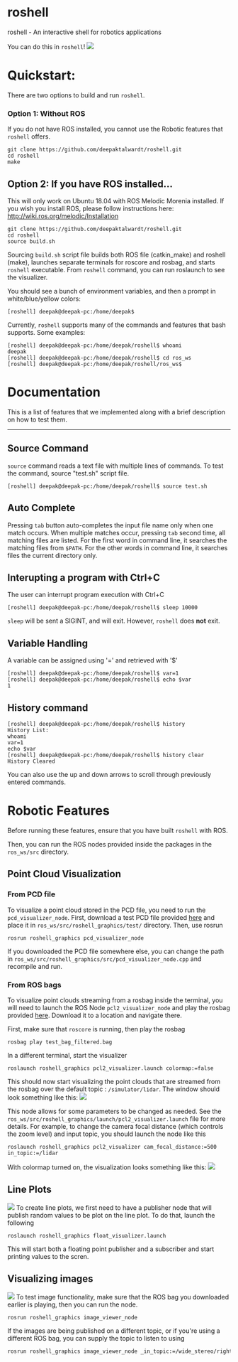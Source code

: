 # roshell
roshell - An interactive shell for robotics applications

You can do this in `roshell`!
![](images/pcl2_visualizer_color.gif)

# Quickstart:
There are two options to build and run `roshell`.
### Option 1: Without ROS
If you do not have ROS installed, you cannot use the Robotic features that `roshell` offers.
```shell
git clone https://github.com/deepaktalwardt/roshell.git
cd roshell
make
```

## Option 2: If you have ROS installed...
This will only work on Ubuntu 18.04 with ROS Melodic Morenia installed. If you wish you install ROS, please follow instructions here: http://wiki.ros.org/melodic/Installation
```shell
git clone https://github.com/deepaktalwardt/roshell.git
cd roshell
source build.sh
```
Sourcing ```build.sh``` script file builds both ROS file (catkin_make) and roshell (make), launches separate terminals for roscore and rosbag, and starts ```roshell``` executable.  From ```roshell``` command, you can run roslaunch to see the visualizer.

You should see a bunch of environment variables, and then a prompt in white/blue/yellow colors:

```shell
[roshell] deepak@deepak-pc:/home/deepak$ 
```
Currently, `roshell` supports many of the commands and features that bash supports. Some examples:

```
[roshell] deepak@deepak-pc:/home/deepak/roshell$ whoami
deepak
[roshell] deepak@deepak-pc:/home/deepak/roshell$ cd ros_ws
[roshell] deepak@deepak-pc:/home/deepak/roshell/ros_ws$
```

# Documentation

This is a list of features that we implemented along with a brief description on how to test them.

<hr>

## Source Command

```source``` command reads a text file with multiple lines of commands.
To test the command, source "test.sh" script file.
```
[roshell] deepak@deepak-pc:/home/deepak/roshell$ source test.sh
```
## Auto Complete

Pressing ```tab``` button auto-completes the input file name only when one match occurs.
When multiple matches occur, pressing ```tab``` second time, all matching files are listed.
For the first word in command line, it searches the matching files from ```$PATH```.
For the other words in command line, it searches files the current directory only.

## Interupting a program with Ctrl+C
The user can interrupt program execution with Ctrl+C
```
[roshell] deepak@deepak-pc:/home/deepak/roshell$ sleep 10000
```

```sleep``` will be sent a SIGINT, and will exit. However, ```roshell``` does **not** exit.

## Variable Handling

A variable can be assigned using '=' and retrieved with '$'
```
[roshell] deepak@deepak-pc:/home/deepak/roshell$ var=1
[roshell] deepak@deepak-pc:/home/deepak/roshell$ echo $var
1
```
## History command
```
[roshell] deepak@deepak-pc:/home/deepak/roshell$ history
History List:
whoami
var=1
echo $var
[roshell] deepak@deepak-pc:/home/deepak/roshell$ history clear
History Cleared
```

You can also use the up and down arrows to scroll through previously entered commands.

# Robotic Features
Before running these features, ensure that you have built `roshell` with ROS.

Then, you can run the ROS nodes provided inside the packages in the `ros_ws/src` directory.

## Point Cloud Visualization
### From PCD file
To visualize a point cloud stored in the PCD file, you need to run the `pcd_visualizer_node`. First, download a test PCD file provided [here](https://drive.google.com/open?id=1HfrEJ8wTFe-DFC0YWpUx6X5AZ5MJgBFG) and place it in `ros_ws/src/roshell_graphics/test/` directory. Then, use rosrun
```
rosrun roshell_graphics pcd_visualizer_node
```
If you downloaded the PCD file somewhere else, you can change the path in `ros_ws/src/roshell_graphics/src/pcd_visualizer_node.cpp` and recompile and run.

### From ROS bags
To visualize point clouds streaming from a rosbag inside the terminal, you will need to launch the ROS Node `pcl2_visualizer_node` and play the rosbag provided [here](https://drive.google.com/open?id=1z4M2eawrsd_YgwQ4UPVxoBvqgmICQmMB). Download it to a location and navigate there.

First, make sure that `roscore` is running, then play the rosbag
```
rosbag play test_bag_filtered.bag
```

In a different terminal, start the visualizer

```
roslaunch roshell_graphics pcl2_visualizer.launch colormap:=false
```
This should now start visualizing the point clouds that are streamed from the rosbag over the default topic : `/simulator/lidar`. The window should look something like this:
![](images/pcl2_visualizer.gif)

This node allows for some parameters to be changed as needed. See the `ros_ws/src/roshell_graphics/launch/pcl2_visualizer.launch` file for more details. For example, to change the camera focal distance (which controls the zoom level) and input topic, you should launch the node like this
```
roslaunch roshell_graphics pcl2_visualizer cam_focal_distance:=500 in_topic:=/lidar
```
With colormap turned on, the visualization looks something like this:
![](images/pcl2_visualizer_color.gif)

## Line Plots
![](images/time_series.png)
To create line plots, we first need to have a publisher node that will publish random values to be plot on the line plot. To do that, launch the following
```
roslaunch roshell_graphics float_visualizer.launch
```
This will start both a floating point publisher and a subscriber and start printing values to the scren.

## Visualizing images
![](images/image.gif)
To test image functionality, make sure that the ROS bag you downloaded earlier is playing, then you can run the node.
```bash
rosrun roshell_graphics image_viewer_node
```
If the images are being published on a different topic, or if you're using a different ROS bag, you can supply the topic to listen to using
```bash
rosrun roshell_graphics image_viewer_node _in_topic:=/wide_stereo/right/image_raw
```

